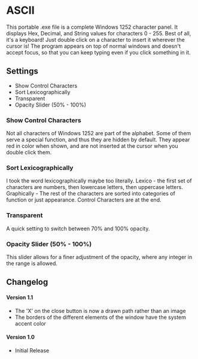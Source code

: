 # ASCII
This portable .exe file is a complete Windows 1252 character panel. It displays Hex, Decimal, and String values for characters 0 - 255. Best of all, it's a keyboard! Just double click on a character to insert it wherever the cursor is!
The program appears on top of normal windows and doesn't accept focus, so that you can keep typing even if you click something in it.

## Settings
- Show Control Characters
- Sort Lexicographically
- Transparent
- Opacity Slider (50% - 100%)

### Show Control Characters
Not all characters of Windows 1252 are part of the alphabet. Some of them serve a special function, and thus they are hidden by default. They appear red in color when shown, and are not inserted at the cursor when you double click them.

### Sort Lexicographically
I took the word lexicographically maybe too literally. Lexico - the first set of characters are numbers, then lowercase letters, then uppercase letters. Graphically - The rest of the characters are sorted into categories of function or just appearance. Control Characters are at the end.

### Transparent
A quick setting to switch between 70% and 100% opacity.

### Opacity Slider (50% - 100%)
This slider allows for a finer adjustment of the opacity, where any integer in the range is allowed.

## Changelog

#### Version 1.1
- The 'X' on the close button is now a drawn path rather than an image
- The borders of the different elements of the window have the system accent color

#### Version 1.0
- Initial Release
